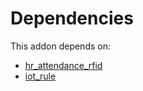 # Dependencies

This addon depends on:

- [hr_attendance_rfid](../../odoo-bringout-oca-hr-attendance-hr_attendance_rfid)
- [iot_rule](../../odoo-bringout-oca-iot-iot_rule)

